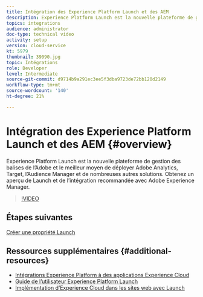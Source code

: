 ```yaml
---
title: Intégration des Experience Platform Launch et des AEM
description: Experience Platform Launch est la nouvelle plateforme de gestion des balises de l’Adobe et le meilleur moyen de déployer Adobe Analytics, Target, l’Audience Manager et de nombreuses autres solutions. Obtenez un aperçu de Launch et de l’intégration recommandée avec Adobe Experience Manager.
topics: integrations
audience: administrator
doc-type: technical video
activity: setup
version: cloud-service
kt: 5979
thumbnail: 39090.jpg
topic: Intégrations
role: Developer
level: Intermediate
source-git-commit: d9714b9a291ec3ee5f3dba9723de72bb120d2149
workflow-type: tm+mt
source-wordcount: '140'
ht-degree: 21%

---
```



# Intégration des Experience Platform Launch et des AEM {#overview}

Experience Platform Launch est la nouvelle plateforme de gestion des balises de l’Adobe et le meilleur moyen de déployer Adobe Analytics, Target, l’Audience Manager et de nombreuses autres solutions. Obtenez un aperçu de Launch et de l’intégration recommandée avec Adobe Experience Manager.

>[!VIDEO](https://video.tv.adobe.com/v/39090?quality=12&learn=on)

## Étapes suivantes

[Créer une propriété Launch](create-launch-property.md)

## Ressources supplémentaires {#additional-resources}

* [Intégrations Experience Platform à des applications Experience Cloud](https://docs.adobe.com/content/help/en/platform-learn/tutorials/intro-to-platform/integrations-with-experience-cloud-applications.html)
* [Guide de l’utilisateur Experience Platform Launch](https://docs.adobe.com/content/help/fr-FR/launch/using/overview.html)
* [Implémentation d’Experience Cloud dans les sites web avec Launch](https://docs.adobe.com/content/help/en/core-services-learn/implementing-in-websites-with-launch/index.html)
